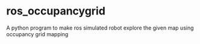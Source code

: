 # ros_occupancygrid
A python program to make ros simulated robot explore the given map using occupancy grid mapping
